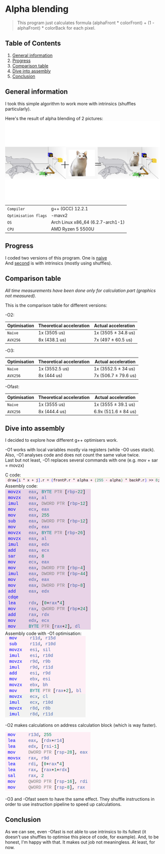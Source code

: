 # Alpha blending
> This program just calculates formula (alphaFront * colorFront) + (1 - alphaFront) * colorBack for each pixel.

## Table of Contents
1. [General information](#general)
2. [Progress](#progress)
3. [Comparison table](#compare)
4. [Dive into assembly](#assemble)
5. [Conclusion](#conclusion)

## General information <a name="general"></a>

I took this simple algorithm to work more with intrinsics (shuffles particularly).

Here's the result of alpha blending of 2 pictures: \
![Alpha Blending](https://github.com/ThreadJava800/AlphaBlending/blob/main/readmepics/result.png)

|  |  |
| --- | --- |
| `Compiler` | g++ (GCC) 12.2.1 |
| `Optimisation flags` | -mavx2
| `OS` | Arch Linux x86_64 (6.2.7-arch1-1)|
| `CPU` | AMD Ryzen 5 5500U

## Progress <a name="progress"></a>

I coded two versions of this program. One is [naive](https://github.com/ThreadJava800/AlphaBlending/blob/main/naive.cpp)\
And [second](https://github.com/ThreadJava800/AlphaBlending/blob/main/optim1.cpp) is with intrinsics (mostly using shuffles).

## Comparison table <a name="compare"></a>

*All time measurements have been done only for calculation part (graphics not measured).*

This is the comparison table for different versions:

-O2:

| Optimisation | Theoretical acceleration | Actual acceleration |
| --- | --- | --- |
| `Naive` | 1x (3505 us) | 1x (3505 ± 34.8 us) |
| `AVX256` | 8x (438.1 us) | 7x (497 ± 60.5 us) |

-O3:

| Optimisation | Theoretical acceleration | Actual acceleration |
| --- | --- | --- |
| `Naive` | 1x (3552.5 us) | 1x (3552.5 ± 34 us) |
| `AVX256` | 8x (444 us) | 7x (506.7 ± 79.6 us) |

-Ofast:

| Optimisation | Theoretical acceleration | Actual acceleration |
| --- | --- | --- |
| `Naive` | 1x (3555 us) | 1x (3555 ± 39.1 us) |
| `AVX256` | 8x (444.4 us) | 6.9x (511.6 ± 84 us) |

## Dive into assembly <a name="assemble"></a>
I decided to explore how different g++ optimisers work.

-O1 works with local variables mostly via registers (while -O0 uses stack).\
 Also, -O1 analyses code and does not count the same value twice.\
 Last but not least, -O1 replaces several commands with one (e.g. mov + sar = movzx)

C code:\
![C code](https://github.com/ThreadJava800/AlphaBlending/blob/main/readmepics/c_code.png)\
Assembly code:\
![O0](https://github.com/ThreadJava800/AlphaBlending/blob/main/readmepics/o0.png)\
Assembly code with -O1 optimisation:\
![O1](https://github.com/ThreadJava800/AlphaBlending/blob/main/readmepics/o1.png)

-O2 makes calculations on address calculation block (which is way faster).

![O2](https://github.com/ThreadJava800/AlphaBlending/blob/main/readmepics/o2.png)

-O3 and -Ofast seem to have the same effect. They shuffle instructions in order to use instruction pipeline to speed up calculations.

## Conclusion <a name="conclusion"></a>

As we can see, even -Ofast is not able to use intrinsics to its fullest (it doesn't use shuffles to optimise this piece of code, for example). And, to be honest, I'm happy with that. It makes out job not meaningless. At least, for now.